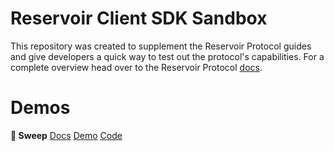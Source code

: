 # Reservoir Client SDK Sandbox

This repository was created to supplement the Reservoir Protocol guides and give developers a quick way to test out the protocol's capabilities. For a complete overview head over to the Reservoir Protocol [docs](https://docs.reservoir.tools/).

# Demos

__🧹 Sweep__
[Docs](https://docs.reservoir.tools/docs/sweeping) [Demo](https://githubbox.com/reservoirprotocol/sandbox/tree/main/sweep) [Code](https://github.com/reservoirprotocol/sandbox/tree/main/sweep)
